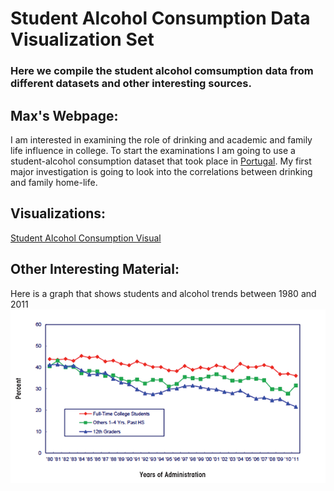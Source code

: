 # Student Alcohol Consumption Data Visualization Set

### Here we compile the student alcohol comsumption data from different datasets and other interesting sources.

## Max's Webpage:
I am interested in examining the role of drinking and academic and family life influence in college. To start the examinations I am going to use a student-alcohol consumption dataset that took place in [Portugal](https://www.kaggle.com/uciml/student-alcohol-consumption?select=student-por.csv). My first major investigation is going to look into the correlations between drinking and family home-life. 
## Visualizations:
[Student Alcohol Consumption Visual](Visualizations)

## Other Interesting Material:
Here is a graph that shows students and alcohol trends between 1980 and 2011
![Student Alcohol Consumption](white03.png)